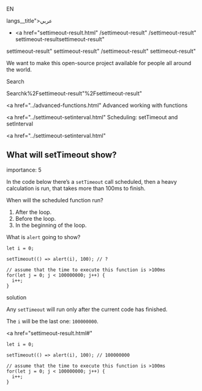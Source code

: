 EN

langs\_\_title">عربي</span></a>

- <a href="settimeout-result.html"
  /settimeout-result"
  /settimeout-result"
  settimeout-resultsettimeout-result"

<!-- -->

settimeout-result"
settimeout-result"
/settimeout-result"
settimeout-result"

We want to make this open-source project available for people all around the world.

Search

Searchk%2Fsettimeout-result"%2Fsettimeout-result" </a>

<a href="../advanced-functions.html" Advanced working with functions</span></a>

<a href="../settimeout-setinterval.html" Scheduling: setTimeout and setInterval</span></a>

<a href="../settimeout-setinterval.html"

## What will setTimeout show?

<span class="task__importance" title="How important is the task, from 1 to 5">importance: 5</span>

In the code below there’s a `setTimeout` call scheduled, then a heavy calculation is run, that takes more than 100ms to finish.

When will the scheduled function run?

1.  After the loop.
2.  Before the loop.
3.  In the beginning of the loop.

What is `alert` going to show?

    let i = 0;

    setTimeout(() => alert(i), 100); // ?

    // assume that the time to execute this function is >100ms
    for(let j = 0; j < 100000000; j++) {
      i++;
    }

solution

Any `setTimeout` will run only after the current code has finished.

The `i` will be the last one: `100000000`.

<a href="settimeout-result.html#"
<a href="settimeout-result.html#" class="toolbar__button toolbar__button_edit" title="open in sandbox"></a>

    let i = 0;

    setTimeout(() => alert(i), 100); // 100000000

    // assume that the time to execute this function is >100ms
    for(let j = 0; j < 100000000; j++) {
      i++;
    }
